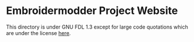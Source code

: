 # Embroidermodder Project Website

This directory is under GNU FDL 1.3 except for large code quotations which are under the license [here](https://github.com/embroidermodder/embroidermodder).
